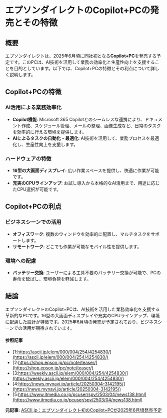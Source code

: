 # エプソンダイレクトのCopilot+PCの発売とその特徴

## 概要

エプソンダイレクトは、2025年6月頃に同社初となる**Copilot+PC**を発売する予定です。このPCは、AI技術を活用して業務の効率化と生産性向上を支援することを目的としています。以下では、Copilot+PCの特徴とその利点について詳しく説明します。

## Copilot+PCの特徴

### AI活用による業務効率化

- **Copilot機能**: Microsoft 365 Copilotとのシームレスな連携により、ドキュメント作成、スケジュール管理、メールの整理、画像生成など、日常のタスクを効率的に行える環境を提供します。
- **AIによるタスクの自動化・最適化**: AI技術を活用して、業務プロセスを最適化し、生産性向上を支援します。

### ハードウェアの特徴

- **16型の大画面ディスプレイ**: 広い作業スペースを提供し、快適に作業が可能です。
- **充実のCPUラインアップ**: お試し導入から本格的なAI活用まで、用途に応じたCPU選択が可能です。

## Copilot+PCの利点

### ビジネスシーンでの活用

- **オフィスワーク**: 複数のウィンドウを効率的に配置し、マルチタスクをサポートします。
- **リモートワーク**: どこでも作業が可能なモバイル性を提供します。

### 環境への配慮

- **バッテリー交換**: ユーザーによる工具不要のバッテリー交換が可能で、PCの寿命を延ばし、環境負荷を軽減します。

## 結論

エプソンダイレクトのCopilot+PCは、AI技術を活用した業務効率化を支援する革新的なPCです。16型の大画面ディスプレイや充実のCPUラインアップ、環境に配慮した設計が特徴です。2025年6月頃の発売が予定されており、ビジネスシーンでの活用が期待されています。

#### 参照記事
- [1:https://ascii.jp/elem/000/004/254/4254830/](https://ascii.jp/elem/000/004/254/4254830/)
- [2:https://shop.epson.jp/pc/note/teaser/](https://shop.epson.jp/pc/note/teaser/)
- [3:https://weekly.ascii.jp/elem/000/004/254/4254830/](https://weekly.ascii.jp/elem/000/004/254/4254830/)
- [4:https://news.mynavi.jp/article/20250304-3142195/](https://news.mynavi.jp/article/20250304-3142195/)
- [5:https://www.itmedia.co.jp/pcuser/spv/2503/04/news138.html](https://www.itmedia.co.jp/pcuser/spv/2503/04/news138.html)


**元記事:** [ASCII.jp：エプソンダイレクト初のCopilot+PCが2025年6月頃発売予定](https://ascii.jp/elem/000/004/255/4255085/)